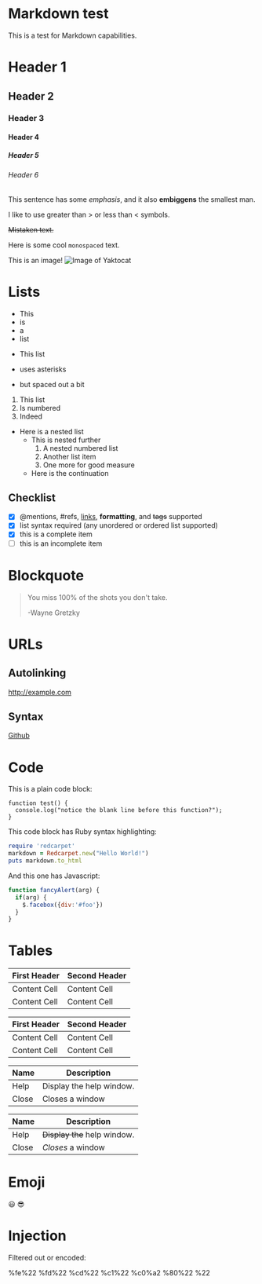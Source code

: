Markdown test
=============

This is a test for Markdown capabilities.

# Header 1
## Header 2
### Header 3
#### Header 4
##### Header 5
###### Header 6

This sentence has some *emphasis*, and it also **embiggens** the smallest man.

I like to use greater than > or less than < symbols.

~~Mistaken text.~~

Here is some cool `monospaced` text.

This is an image!
![Image of Yaktocat](https://octodex.github.com/images/yaktocat.png)

# Lists
- This
- is
- a
- list

* This list

* uses asterisks

* but spaced out a bit

1. This list
2. Is numbered
3. Indeed

* Here is a nested list
    * This is nested further
        1. A nested numbered list
        2. Another list item
        3. One more for good measure
    * Here is the continuation

## Checklist

- [x] @mentions, #refs, [links](), **formatting**, and <del>tags</del> supported
- [x] list syntax required (any unordered or ordered list supported)
- [x] this is a complete item
- [ ] this is an incomplete item

# Blockquote

> You miss 100% of the shots you don't take.
>
> -Wayne Gretzky

# URLs

## Autolinking
http://example.com

## Syntax
[Github](http://github.com)

# Code

This is a plain code block:

```
function test() {
  console.log("notice the blank line before this function?");
}
```

This code block has Ruby syntax highlighting:

```ruby
require 'redcarpet'
markdown = Redcarpet.new("Hello World!")
puts markdown.to_html
```

And this one has Javascript:

```javascript
function fancyAlert(arg) {
  if(arg) {
    $.facebox({div:'#foo'})
  }
}
```

# Tables
First Header  | Second Header
------------- | -------------
Content Cell  | Content Cell
Content Cell  | Content Cell

| First Header  | Second Header |
| ------------- | ------------- |
| Content Cell  | Content Cell  |
| Content Cell  | Content Cell  |

| Name | Description          |
| ------------- | ----------- |
| Help      | Display the help window.|
| Close     | Closes a window     |

| Name | Description          |
| ------------- | ----------- |
| Help      | ~~Display the~~ help window.|
| Close     | _Closes_ a window     |

# Emoji

:smiley:
:sunglasses:

# Injection

Filtered out or encoded:

<script>alert('bad')</script>
%fe%22
%fd%22
%cd%22
%c1%22
%c0%a2
%80%22
%22
